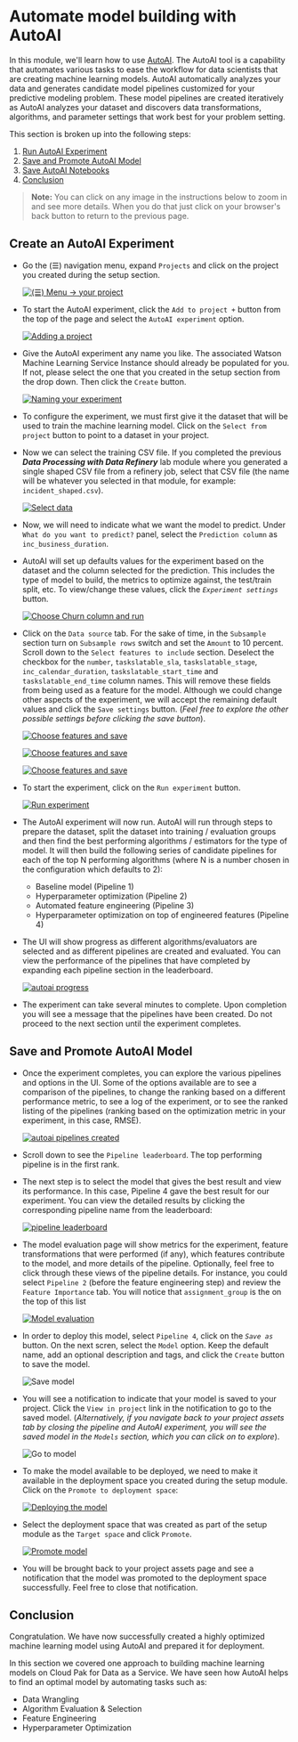 # Automate model building with AutoAI

In this module, we'll learn how to use [AutoAI](https://dataplatform.cloud.ibm.com/docs/content/wsj/analyze-data/autoai-overview.html?audience=wdp). The AutoAI tool is a capability that automates various tasks to ease the workflow for data scientists that are creating machine learning models. AutoAI automatically analyzes your data and generates candidate model pipelines customized for your predictive modeling problem.  These model pipelines are created iteratively as AutoAI analyzes your dataset and discovers data transformations, algorithms, and parameter settings that work best for your problem setting.

This section is broken up into the following steps:

1. [Run AutoAI Experiment](#create-an-autoai-experiment)
1. [Save and Promote AutoAI Model](#save-and-promote-autoai-model)
1. [Save AutoAI Notebooks](#save-autoai-notebooks)
1. [Conclusion](#conclusion)

> **Note:** You can click on any image in the instructions below to zoom in and see more details. When you do that just click on your browser's back button to return to the previous page.

## Create an AutoAI Experiment

* Go the (☰) navigation menu, expand `Projects` and click on the project you created during the setup section.

    [![(☰) Menu -> your project](../images/navigation/menu-projects.png)](../images/navigation/menu-projects.png)

* To start the AutoAI experiment, click the `Add to project +` button from the top of the page and select the `AutoAI experiment` option.

    [![Adding a project](../images/autoai/autoai-add-project.png)](../images/autoai/autoai-add-project.png)

* Give the AutoAI experiment any name you like. The associated Watson Machine Learning Service Instance should already be populated for you. If not, please select the one that you created in the setup section from the drop down. Then click the `Create` button.

    [![Naming your experiment](../images/autoai/autoai-name-experiment.png)](../images/autoai/autoai-name-experiment.png)

* To configure the experiment, we must first give it the dataset that will be used to train the machine learning model. Click on the `Select from project` button to point to a dataset in your project.

* Now we can select the training CSV file. If you completed the previous ***Data Processing with Data Refinery*** lab module where you generated a single shaped CSV file from a refinery job, select that CSV file (the name will be whatever you selected in that module, for example: `incident_shaped.csv`).

    [![Select data](../images/autoai/autoai-select-dataset.png)](../images/autoai/autoai-select-dataset.png)

* Now, we will need to indicate what we want the model to predict. Under `What do you want to predict?` panel, select the `Prediction column` as `inc_business_duration`.

* AutoAI will set up defaults values for the experiment based on the dataset and the column selected for the prediction. This includes the type of model to build, the metrics to optimize against, the test/train split, etc. To view/change these values, click the *`Experiment settings`* button.

    [![Choose Churn column and run](../images/autoai/autoai-choose-prediction-and-configure.png)](../images/autoai/autoai-choose-prediction-and-configure.png)

* Click on the `Data source` tab. For the sake of time, in the `Subsample` section turn on `Subsample rows` switch and set the `Amount` to 10 percent. Scroll down to the `Select features to include` section. Deselect the checkbox for the `number`, `taskslatable_sla`, `taskslatable_stage`, `inc_calendar_duration`, `taskslatable_start_time` and `taskslatable_end_time` column names. This will remove these fields from being used as a feature for the model. Although we could change other aspects of the experiment, we will accept the remaining default values and click the `Save settings` button. (*Feel free to explore the other possible settings before clicking the save button*).

    [![Choose features and save](../images/autoai/autoai-exp-settings-sample.png)](../images/autoai/autoai-exp-settings-sample.png)

    [![Choose features and save](../images/autoai/autoai-exp-settings-columns-1.png)](../images/autoai/autoai-exp-settings-columns-1.png)

    [![Choose features and save](../images/autoai/autoai-exp-settings-columns-2.png)](../images/autoai/autoai-exp-settings-columns-2.png)


* To start the experiment, click on the `Run experiment` button.

    [![Run experiment](../images/autoai/autoai-exp-run.png)](../images/autoai/autoai-exp-run.png)

* The AutoAI experiment will now run. AutoAI will run through steps to prepare the dataset, split the dataset into training / evaluation groups and then find the best performing algorithms / estimators for the type of model. It will then build the following series of candidate pipelines for each of the top N performing algorithms (where N is a number chosen in the configuration which defaults to 2):

    * Baseline model (Pipeline 1)
    * Hyperparameter optimization (Pipeline 2)
    * Automated feature engineering (Pipeline 3)
    * Hyperparameter optimization on top of engineered features (Pipeline 4)

* The UI will show progress as different algorithms/evaluators are selected and as different pipelines are created and evaluated. You can view the performance of the pipelines that have completed by expanding each pipeline section in the leaderboard.

    [![autoai progress](../images/autoai/autoai-pipeline-progress.png)](../images/autoai/autoai-pipeline-progress.png)

* The experiment can take several minutes to complete. Upon completion you will see a message that the pipelines have been created. Do not proceed to the next section until the experiment completes.

## Save and Promote AutoAI Model

* Once the experiment completes, you can explore the various pipelines and options in the UI. Some of the options available are to see a comparison of the pipelines, to change the ranking based on a different performance metric, to see a log of the experiment, or to see the ranked listing of the pipelines (ranking based on the optimization metric in your experiment, in this case, RMSE).

    [![autoai pipelines created](../images/autoai/autoai-pipelines-complete.png)](../images/autoai/autoai-pipelines-complete.png)

* Scroll down to see the `Pipeline leaderboard`. The top performing pipeline is in the first rank.

* The next step is to select the model that gives the best result and view its performance. In this case, Pipeline 4 gave the best result for our experiment. You can view the detailed results by clicking the corresponding pipeline name from the leaderboard:

    [![pipeline leaderboard](../images/autoai/autoai-pipeline-leaderboard-topranked.png)](../images/autoai/autoai-pipeline-leaderboard-topranked.png)

* The model evaluation page will show metrics for the experiment, feature transformations that were performed (if any), which features contribute to the model, and more details of the pipeline. Optionally, feel free to click through these views of the pipeline details. For instance, you could select `Pipeline 2` (before the feature engineering step) and review the `Feature Importance` tab. You will notice that `assignment_group` is the on the top of this list

    [![Model evaluation](../images/autoai/autoai-toppipeline-details.png)](../images/autoai/autoai-toppipeline-details.png)

* In order to deploy this model, select `Pipeline 4`,  click on the *`Save as`* button. On the next scren, select the `Model` option. Keep the default name, add an optional description and tags, and click the `Create` button to save the model.

    ![Save model](../images/autoai/autoai-pipeline-save-model.png)

* You will see a notification to indicate that your model is saved to your project. Click the `View in project` link in the notification to go to the saved model. (*Alternatively, if you navigate back to your project assets tab by closing the pipeline and AutoAI experiment, you will see the saved model in the `Models` section, which you can click on to explore*).

    ![Go to model](../images/autoai/autoai-save-notification.png)

* To make the model available to be deployed, we need to make it available in the deployment space you created during the setup module. Click on the `Promote to deployment space`:

    [![Deploying the model](../images/autoai/autoai-promote-to-space.png)](../images/autoai/autoai-promote-to-space.png)

* Select the deployment space that was created as part of the setup module as the `Target space` and click `Promote`.

    [![Promote model](../images/autoai/autoai-promote-to-space-confirm.png)](../images/autoai/autoai-promote-to-space-confirm.png)

* You will be brought back to your project assets page and see a notification that the model was promoted to the deployment space successfully. Feel free to close that notification.


## Conclusion

Congratulation. We have now successfully created a highly optimized machine learning model using AutoAI and prepared it for deployment.

In this section we covered one approach to building machine learning models on Cloud Pak for Data as a Service. We have seen how AutoAI helps to find an optimal model by automating tasks such as:

* Data Wrangling
* Algorithm Evaluation & Selection
* Feature Engineering
* Hyperparameter Optimization
